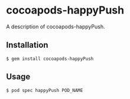 # cocoapods-happyPush

A description of cocoapods-happyPush.

## Installation

    $ gem install cocoapods-happyPush

## Usage

    $ pod spec happyPush POD_NAME
